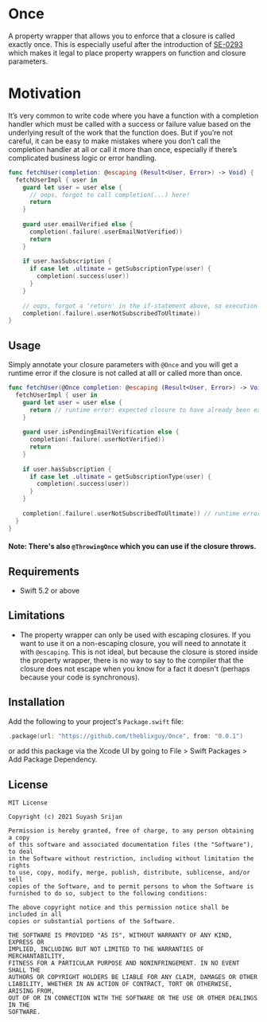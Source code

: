 # Once

A property wrapper that allows you to enforce that a closure is called exactly once. This is especially useful after the introduction of [SE-0293](https://github.com/apple/swift-evolution/blob/main/proposals/0293-extend-property-wrappers-to-function-and-closure-parameters.md) which makes it legal to place property wrappers on function and closure parameters.

# Motivation

It’s very common to write code where you have a function with a completion handler which must be called with a success or failure value based on the underlying result of the work that the function does. But if you’re not careful, it can be easy to make mistakes where you don’t call the completion handler at all or call it more than once, especially if there’s complicated business logic or error handling.

```swift
func fetchUser(completion: @escaping (Result<User, Error>) -> Void) {
  fetchUserImpl { user in
    guard let user = user else {
      // oops, forgot to call completion(...) here!
      return
    }
                 
    guard user.emailVerified else {
      completion(.failure(.userEmailNotVerified))
      return
    }
                 
    if user.hasSubscription {
      if case let .ultimate = getSubscriptionType(user) {
        completion(.success(user))
      }
    }
    
    // oops, forgot a 'return' in the if-statement above, so execution continues and closure is called twice (and with an invalid result!).
    completion(.failure(.userNotSubscribedToUltimate))
}
```

## Usage

Simply annotate your closure parameters with `@Once` and you will get a runtime error if the closure is not called at alll or called more than once.

```swift
func fetchUser(@Once completion: @escaping (Result<User, Error>) -> Void) {
  fetchUserImpl { user in
    guard let user = user else {
      return // runtime error: expected closure to have already been executed once!
    }
                 
    guard user.isPendingEmailVerification else {
      completion(.failure(.userNotVerified))
      return
    }
                 
    if user.hasSubscription {
      if case let .ultimate = getSubscriptionType(user) {
        completion(.success(user))
      }
    }
                 
    completion(.failure(.userNotSubscribedToUltimate)) // runtime error: closure has already been invoked!
  }
}
```

#### Note: There's also `@ThrowingOnce` which you can use if the closure throws.

## Requirements

- Swift 5.2 or above

## Limitations

- The property wrapper can only be used with escaping closures. If you want to use it on a non-escaping closure, you will need to annotate it with `@escaping`. This is not ideal, but because the closure is stored inside the property wrapper, there is no way to say to the compiler that the closure does not escape when you know for a fact it doesn't (perhaps because your code is synchronous).

## Installation

Add the following to your project's `Package.swift` file:

```swift
.package(url: "https://github.com/theblixguy/Once", from: "0.0.1")
```

or add this package via the Xcode UI by going to File > Swift Packages > Add Package Dependency.


## License

```
MIT License

Copyright (c) 2021 Suyash Srijan

Permission is hereby granted, free of charge, to any person obtaining a copy
of this software and associated documentation files (the "Software"), to deal
in the Software without restriction, including without limitation the rights
to use, copy, modify, merge, publish, distribute, sublicense, and/or sell
copies of the Software, and to permit persons to whom the Software is
furnished to do so, subject to the following conditions:

The above copyright notice and this permission notice shall be included in all
copies or substantial portions of the Software.

THE SOFTWARE IS PROVIDED "AS IS", WITHOUT WARRANTY OF ANY KIND, EXPRESS OR
IMPLIED, INCLUDING BUT NOT LIMITED TO THE WARRANTIES OF MERCHANTABILITY,
FITNESS FOR A PARTICULAR PURPOSE AND NONINFRINGEMENT. IN NO EVENT SHALL THE
AUTHORS OR COPYRIGHT HOLDERS BE LIABLE FOR ANY CLAIM, DAMAGES OR OTHER
LIABILITY, WHETHER IN AN ACTION OF CONTRACT, TORT OR OTHERWISE, ARISING FROM,
OUT OF OR IN CONNECTION WITH THE SOFTWARE OR THE USE OR OTHER DEALINGS IN THE
SOFTWARE.
```
